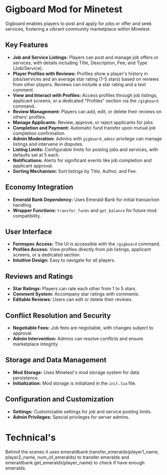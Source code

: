 # Gigboard Mod for Minetest
Gigboard enables players to post and apply for jobs or offer and seek services, fostering a vibrant community marketplace within Minetest.

## Key Features
- **Job and Service Listings:** Players can post and manage job offers or services, with details including Title, Description, Fee, and Type (Job/Service).
- **Player Profiles with Reviews:** Profiles show a player's history in jobs/services and an average star rating (1-5 stars) based on reviews from other players. Reviews can include a star rating and a text comment.
- **View and Interact with Profiles:** Access profiles through job listings, applicant screens, or a dedicated "Profiles" section via the `/gigboard` command.
- **Review Management:** Players can add, edit, or delete their reviews on others' profiles.
- **Manage Applicants:** Review, approve, or reject applicants for jobs.
- **Completion and Payment:** Automatic fund transfer upon mutual job completion confirmation.
- **Admin Moderation:** Admins with `gigboard_admin` privilege can manage listings and intervene in disputes.
- **Listing Limits:** Configurable limits for posting jobs and services, with defaults set at 5 each.
- **Notifications:** Alerts for significant events like job completion and applicant approval.
- **Sorting Mechanism:** Sort listings by Title, Author, and Fee.

## Economy Integration
- **Emerald Bank Dependency:** Uses Emerald Bank for initial transaction handling.
- **Wrapper Functions:** `transfer_funds` and `get_balance` for future mod compatibility.

## User Interface
- **Formspec Access:** The UI is accessible with the `/gigboard` command.
- **Profiles Access:** View profiles directly from job listings, applicant screens, or a dedicated section.
- **Intuitive Design:** Easy to navigate for all players.

## Reviews and Ratings
- **Star Ratings:** Players can rate each other from 1 to 5 stars.
- **Comment System:** Accompany star ratings with comments.
- **Editable Reviews:** Users can edit or delete their reviews.

## Conflict Resolution and Security
- **Negotiable Fees:** Job fees are negotiable, with changes subject to approval.
- **Admin Intervention:** Admins can resolve conflicts and ensure marketplace integrity.

## Storage and Data Management
- **Mod Storage:** Uses Minetest's mod storage system for data persistence.
- **Initialization:** Mod storage is initialized in the `init.lua` file.

## Configuration and Customization
- **Settings:** Customizable settings for job and service posting limits.
- **Admin Privileges:** Special privileges for server admins.

# Technical's
Behind the scenes it uses emeraldbank.transfer_emeralds(player1_name, player2_name, num_of_emeralds) to transfer emeralds and emeraldbank.get_emeralds(player_name) to check if have enough emeralds.